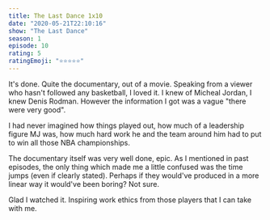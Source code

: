 ```yaml
--- 
title: The Last Dance 1x10 
date: "2020-05-21T22:10:16" 
show: "The Last Dance" 
season: 1 
episode: 10 
rating: 5 
ratingEmoji: "⭐️⭐️⭐️⭐️⭐️" 
---
```


It's done. Quite the documentary, out of a movie. Speaking from a viewer who hasn't followed any basketball, I loved it. I knew of Micheal Jordan, I knew Denis Rodman. However the information I got was a vague "there were very good".

I had never imagined how things played out, how much of a leadership figure MJ was, how much hard work he and the team around him had to put to win all those NBA championships.

The documentary itself was very well done, epic. As I mentioned in past episodes, the only thing which made me a little confused was the time jumps (even if clearly stated). Perhaps if they would've produced in a more linear way it would've been boring? Not sure.

Glad I watched it. Inspiring work ethics from those players that I can take with me.

